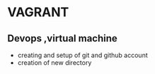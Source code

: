 # VAGRANT
## Devops ,virtual machine
- creating and setup of git and github account
- creation of new directory 
